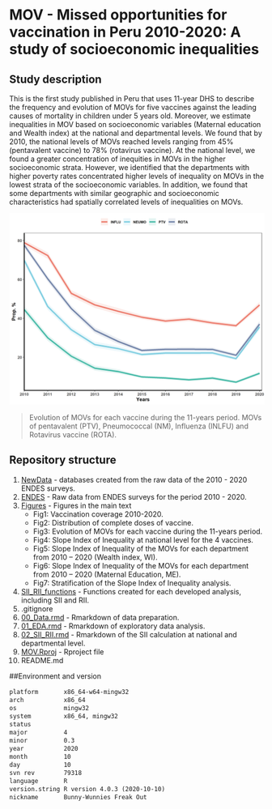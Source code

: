 # MOV - Missed opportunities for vaccination in Peru 2010-2020: A study of socioeconomic inequalities

## Study description
This is the first study published in Peru that uses 11-year DHS to describe the frequency and evolution of MOVs for five vaccines against the leading causes of mortality in children under 5 years old. Moreover, we estimate inequalities in MOV based on socioeconomic variables (Maternal education and Wealth index) at the national and departmental levels. We found that by 2010, the national levels of MOVs reached levels ranging from 45% (pentavalent vaccine) to 78% (rotavirus vaccine). At the national level, we found a greater concentration of inequities in MOVs in the higher socioeconomic strata. However, we identified that the departments with higher poverty rates concentrated higher levels of inequality on MOVs in the lowest strata of the socioeconomic variables. In addition, we found that some departments with similar geographic and socioeconomic characteristics had spatially correlated levels of inequalities on MOVs. 

![](https://github.com/healthinnovation/MOV/blob/main/Figures/Fig3.png)

> Evolution of MOVs for each vaccine during the 11-years period. MOVs of pentavalent (PTV), Pneumococcal (NM), Influenza (INLFU) and Rotavirus vaccine (ROTA).

## Repository structure

1. [NewData](https://github.com/healthinnovation/MOV/tree/main/NewData) -  databases created from the raw data of the 2010 - 2020 ENDES surveys.
2. [ENDES](https://github.com/healthinnovation/MOV/tree/main/ENDES) - Raw data from ENDES surveys for the period 2010 - 2020.
3. [Figures](https://github.com/healthinnovation/MOV/tree/main/Figures) - Figures in the main text
    - Fig1: Vaccination coverage 2010-2020. 
    - Fig2: Distribution of complete doses of vaccine.
    - Fig3: Evolution of MOVs for each vaccine during the 11-years period. 
    - Fig4: Slope Index of Inequality at national level for the 4 vaccines.
    - Fig5: Slope Index of Inequality of the MOVs for each department from 2010 – 2020 (Wealth index, WI). 
    - Fig6: Slope Index of Inequality of the MOVs for each department from 2010 – 2020 (Maternal Education, ME). 
    - Fig7: Stratification of the Slope Index of Inequality analysis. 
5. [SII_RII_functions](https://github.com/healthinnovation/MOV/tree/main/SII_RII_functions) - Functions created for each developed analysis, including SII and RII. 
6. .gitignore
7. [00_Data.rmd](https://github.com/healthinnovation/MOV/blob/main/00_Data.rmd) - Rmarkdown of data preparation.
8. [01_EDA.rmd](https://github.com/healthinnovation/MOV/blob/main/01_EDA.rmd) - Rmarkdown of exploratory data analysis.
9. [02_SII_RII.rmd](https://github.com/healthinnovation/MOV/blob/main/02_SII_RII.Rmd) - Rmarkdown of the SII calculation at national and departmental level.
10. [MOV.Rproj](https://github.com/healthinnovation/MOV/blob/main/MOV.Rproj) - Rproject file
11. README.md

##Environment and version

```
platform       x86_64-w64-mingw32          
arch           x86_64                      
os             mingw32                     
system         x86_64, mingw32             
status                                     
major          4                           
minor          0.3                         
year           2020                        
month          10                          
day            10                          
svn rev        79318                       
language       R                           
version.string R version 4.0.3 (2020-10-10)
nickname       Bunny-Wunnies Freak Out
```
